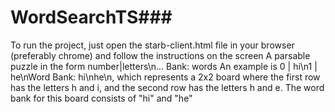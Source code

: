 # WordSearchTS###
To run the project, just open the starb-client.html file in your browser (preferably chrome) and follow the instructions on the screen
A parsable puzzle in the form number|letters\n... Bank: words
An example is 0 | hi\n1 | he\nWord Bank: hi\nhe\n, which represents a 2x2 board
where the first row has the letters h and i, and the second row has the letters h and e.
The word bank for this board consists of "hi" and "he"
